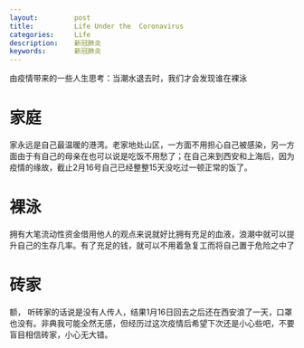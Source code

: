```yaml
---
layout:     	post
title:      	Life Under the  Coronavirus
categories: 	Life
description:   	新冠肺炎
keywords: 		新冠肺炎
---
```


由疫情带来的一些人生思考：当潮水退去时，我们才会发现谁在裸泳

# 家庭

家永远是自己最温暖的港湾。老家地处山区，一方面不用担心自己被感染，另一方面由于有自己的母亲在也可以说是吃饭不用愁了；在自己来到西安和上海后，因为疫情的缘故，截止2月16号自己已经整整15天没吃过一顿正常的饭了。

# 裸泳

拥有大笔流动性资金借用他人的观点来说就好比拥有充足的血液，浪潮中就可以提升自己的生存几率。有了充足的钱，就可以不用着急复工而将自己置于危险之中了

# 砖家

额， 听砖家的话说是没有人传人，结果1月16日回去之后还在西安浪了一天，口罩也没有。非典我可能全然无感，但经历过这次疫情后希望下次还是小心些吧，不要盲目相信砖家，小心无大错。